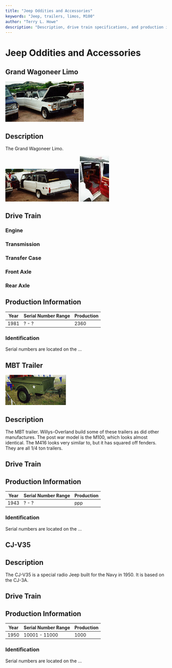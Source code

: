```yaml
---
title: "Jeep Oddities and Accessories"
keywords: "Jeep, trailers, limos, M100"
author: "Terry L. Howe"
description: "Description, drive train specifications, and production information for assorted Jeep oddities and trailers"
---
```

# Jeep Oddities and Accessories

## Grand Wagoneer Limo

[![Grand Wagoneer Limo Front View](/images/sjlimo_.jpg)](/images/sjlimo.jpg) 

## Description

The Grand Wagoneer Limo.

[![Grand Wagoneer Limo Back View](/images/sjlimob_.jpg)](/images/sjlimob.jpg) [![Grand Wagoneer Limo Interior](/images/sjlimoi_.jpg)](/images/sjlimoi.jpg) 

## Drive Train

### Engine

### Transmission

### Transfer Case

### Front Axle

### Rear Axle

## Production Information

| Year | Serial Number Range | Production |
|------|---------------------|------------|
| 1981 | ? - ?               | 2360       |

### Identification

Serial numbers are located on the ...

## MBT Trailer

[![MBT 1/4 ton trailer](/images/mbt_.jpg)](/images/mbt.jpg) 

## Description

The MBT trailer. Willys-Overland build some of these trailers as did other manufactures. The post war model is the M100, which looks almost identical. The M416 looks very similar to, but it has squared off fenders. They are all 1/4 ton trailers.

## Drive Train

## Production Information

| Year | Serial Number Range | Production |
|------|---------------------|------------|
| 1943 | ? - ?               | ppp        |

### Identification

Serial numbers are located on the ...

## CJ-V35

## Description

The CJ-V35 is a special radio Jeep built for the Navy in 1950. It is based on the CJ-3A. 

## Drive Train

## Production Information

| Year | Serial Number Range | Production |
|------|---------------------|------------|
| 1950 | 10001 - 11000       | 1000       |

### Identification

Serial numbers are located on the ...